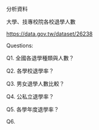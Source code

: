 分析資料

大學、技專校院各校退學人數

https://data.gov.tw/dataset/26238


Questions:

Q1. 全國各退學種類與人數？

Q2. 各學校退學率？

Q3. 男女退學人數比較？

Q4. 公私立退學率？

Q5. 各學年度退學率？

Q6. 
